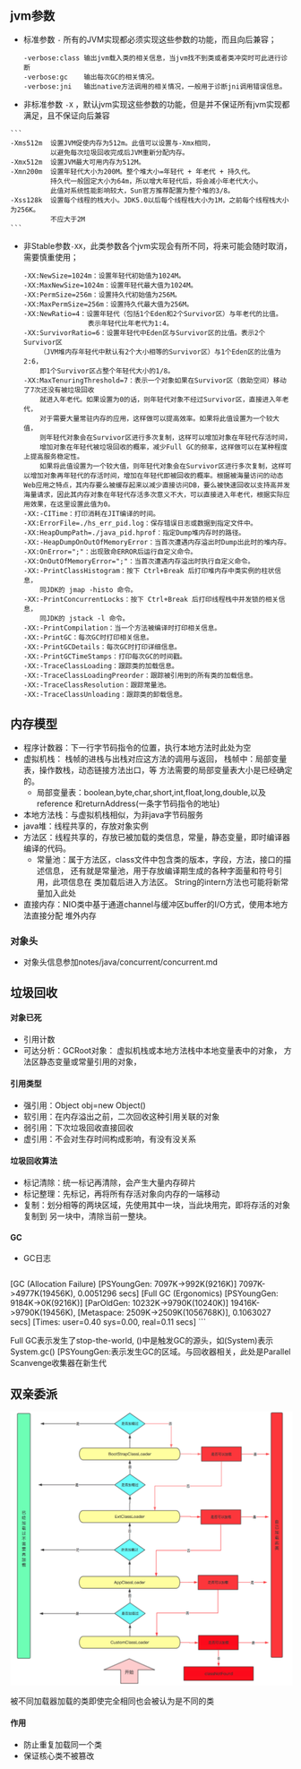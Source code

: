 ## jvm参数

-   标准参数 ```-```  所有的JVM实现都必须实现这些参数的功能，而且向后兼容；

    ```
    -verbose:class 输出jvm载入类的相关信息，当jvm找不到类或者类冲突时可此进行诊断
    -verbose:gc    输出每次GC的相关情况。
    -verbose:jni   输出native方法调用的相关情况，一般用于诊断jni调用错误信息。
    ```

-    非标准参数  ```-X``` ，默认jvm实现这些参数的功能，但是并不保证所有jvm实现都满足，且不保证向后兼容

    ```
    -Xms512m  设置JVM促使内存为512m。此值可以设置与-Xmx相同， 
              以避免每次垃圾回收完成后JVM重新分配内存。
    -Xmx512m  设置JVM最大可用内存为512M。
    -Xmn200m  设置年轻代大小为200M。整个堆大小=年轻代 + 年老代 + 持久代。
              持久代一般固定大小为64m，所以增大年轻代后，将会减小年老代大小。
              此值对系统性能影响较大，Sun官方推荐配置为整个堆的3/8。
    -Xss128k  设置每个线程的栈大小。JDK5.0以后每个线程栈大小为1M，之前每个线程栈大小为256K。
              不应大于2M
    ```

-   非Stable参数```-XX```，此类参数各个jvm实现会有所不同，将来可能会随时取消，需要慎重使用；

    ```
    -XX:NewSize=1024m：设置年轻代初始值为1024M。
    -XX:MaxNewSize=1024m：设置年轻代最大值为1024M。
    -XX:PermSize=256m：设置持久代初始值为256M。
    -XX:MaxPermSize=256m：设置持久代最大值为256M。
    -XX:NewRatio=4：设置年轻代（包括1个Eden和2个Survivor区）与年老代的比值。
                    表示年轻代比年老代为1:4。
    -XX:SurvivorRatio=6：设置年轻代中Eden区与Survivor区的比值。表示2个Survivor区
        （JVM堆内存年轻代中默认有2个大小相等的Survivor区）与1个Eden区的比值为2:6，
        即1个Survivor区占整个年轻代大小的1/8。
    -XX:MaxTenuringThreshold=7：表示一个对象如果在Survivor区（救助空间）移动了7次还没有被垃圾回收
        就进入年老代。如果设置为0的话，则年轻代对象不经过Survivor区，直接进入年老代，
        对于需要大量常驻内存的应用，这样做可以提高效率。如果将此值设置为一个较大值，
        则年轻代对象会在Survivor区进行多次复制，这样可以增加对象在年轻代存活时间，
        增加对象在年轻代被垃圾回收的概率，减少Full GC的频率，这样做可以在某种程度上提高服务稳定性。
        如果将此值设置为一个较大值，则年轻代对象会在Survivor区进行多次复制，这样可以增加对象再年轻代的存活时间，增加在年轻代即被回收的概率。根据被海量访问的动态Web应用之特点，其内存要么被缓存起来以减少直接访问DB，要么被快速回收以支持高并发海量请求，因此其内存对象在年轻代存活多次意义不大，可以直接进入年老代，根据实际应用效果，在这里设置此值为0。
    -XX:-CITime：打印消耗在JIT编译的时间。
    -XX:ErrorFile=./hs_err_pid.log：保存错误日志或数据到指定文件中。
    -XX:HeapDumpPath=./java_pid.hprof：指定Dump堆内存时的路径。
    -XX:-HeapDumpOnOutOfMemoryError：当首次遭遇内存溢出时Dump出此时的堆内存。
    -XX:OnError=";"：出现致命ERROR后运行自定义命令。
    -XX:OnOutOfMemoryError=";"：当首次遭遇内存溢出时执行自定义命令。
    -XX:-PrintClassHistogram：按下 Ctrl+Break 后打印堆内存中类实例的柱状信息，
        同JDK的 jmap -histo 命令。
    -XX:-PrintConcurrentLocks：按下 Ctrl+Break 后打印线程栈中并发锁的相关信息，
        同JDK的 jstack -l 命令。
    -XX:-PrintCompilation：当一个方法被编译时打印相关信息。
    -XX:-PrintGC：每次GC时打印相关信息。
    -XX:-PrintGCDetails：每次GC时打印详细信息。
    -XX:-PrintGCTimeStamps：打印每次GC的时间戳。
    -XX:-TraceClassLoading：跟踪类的加载信息。
    -XX:-TraceClassLoadingPreorder：跟踪被引用到的所有类的加载信息。
    -XX:-TraceClassResolution：跟踪常量池。
    -XX:-TraceClassUnloading：跟踪类的卸载信息。
    ```

## 内存模型

-   程序计数器：下一行字节码指令的位置，执行本地方法时此处为空
-   虚拟机栈：  栈帧的进栈与出栈对应这方法的调用与返回，
                    栈帧中：局部变量表，操作数栈，动态链接方法出口，等
                    方法需要的局部变量表大小是已经确定的。
    -    局部变量表：boolean,byte,char,short,int,float,long,double,以及reference
                        和returnAddress(一条字节码指令的地址)
-   本地方法栈：与虚拟机栈相似，为非java字节码服务
-    java堆：线程共享的，存放对象实例
-   方法区：线程共享的，存放已被加载的类信息，常量，静态变量，即时编译器编译的代码。
    -   常量池：属于方法区，class文件中包含类的版本，字段，方法，接口的描述信息，
                    还有就是常量池，用于存放编译期生成的各种字面量和符号引用，此项信息在
                    类加载后进入方法区。
                    String的intern方法也可能将新常量加入此处
-    直接内存：NIO类中基于通道channel与缓冲区buffer的I/O方式，使用本地方法直接分配
                堆外内存

### 对象头

-   对象头信息参加notes/java/concurrent/concurrent.md

## 垃圾回收

#### 对象已死

-   引用计数
-   可达分析：GCRoot对象：
    虚拟机栈或本地方法栈中本地变量表中的对象，
    方法区静态变量或常量引用的对象，

#### 引用类型

-   强引用：Object obj=new Object()
-   软引用：在内存溢出之前，二次回收这种引用关联的对象
-   弱引用：下次垃圾回收直接回收
-   虚引用：不会对生存时间构成影响，有没有没关系

#### 垃圾回收算法

-   标记清除：统一标记再清除，会产生大量内存碎片
-   标记整理：先标记，再将所有存活对象向内存的一端移动
-   复制：划分相等的两块区域，先使用其中一块，当此块用完，即将存活的对象复制到
    另一块中，清除当前一整块。

#### GC

-   GC日志

    ```
[GC (Allocation Failure) [PSYoungGen: 7097K->992K(9216K)] 7097K->4977K(19456K), 0.0051296 secs]
[Full GC (Ergonomics) [PSYoungGen: 9184K->0K(9216K)] [ParOldGen: 10232K->9790K(10240K)] 19416K->9790K(19456K), [Metaspace: 2509K->2509K(1056768K)], 0.1063027 secs] [Times: user=0.40 sys=0.00, real=0.11 secs] 
    ```

Full GC表示发生了stop-the-world, ()中是触发GC的源头，如(System)表示System.gc()
    [PSYoungGen:表示发生GC的区域。与回收器相关，此处是Parallel Scanvenge收集器在新生代

## 双亲委派

![image-20200304105136822](jvm.assets/双亲委派.png)

被不同加载器加载的类即使完全相同也会被认为是不同的类

#### 作用

-   防止重复加载同一个类
-   保证核心类不被篡改






















